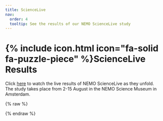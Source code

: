 ```yaml
---
title: ScienceLive
nav:
  order: 4
  tooltip: See the results of our NEMO ScienceLive study
---
```


# {% include icon.html icon="fa-solid fa-puzzle-piece" %}ScienceLive Results

Click <a href="https://creailab.net/NEMO2025/sciencelive.html">here</a> to watch the live results of NEMO ScienceLive as they unfold. The study takes place from 2-15 August in the NEMO Science Museum in Amsterdam.

{% raw %}
<!--
{% include section.html %}

{% include search-box.html %}

{% include tags.html tags=site.tags %}

{% include search-info.html %}

{% include list.html data="posts" component="post-excerpt" %}
-->
{% endraw %}
